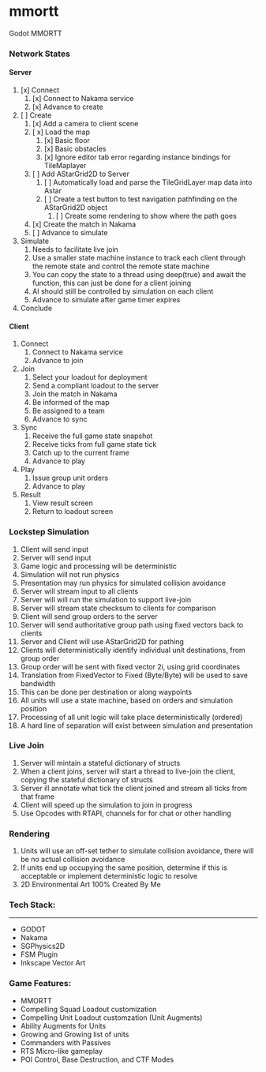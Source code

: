 # mmortt
Godot MMORTT

### Network States
#### Server
1. [x] Connect
   1. [x] Connect to Nakama service
   2. [x] Advance to create
2. [ ] Create
   1. [x] Add a camera to client scene
   2. [ x] Load the map
      1. [x] Basic floor
      2. [x] Basic obstacles
      3. [x] Ignore editor tab error regarding instance bindings for TileMaplayer
   3. [ ] Add AStarGrid2D to Server
      1. [ ] Automatically load and parse the TileGridLayer map data into Astar
      2. [ ] Create a test button to test navigation pathfinding on the AStarGrid2D object
         1. [ ] Create some rendering to show where the path goes
   4. [x] Create the match in Nakama
   5. [ ] Advance to simulate
3. Simulate
   1. Needs to facilitate live join
   2. Use a smaller state machine instance to track each client through the remote state and control the remote state machine
   3. You can copy the state to a thread using deep(true) and await the function, this can just be done for a client joining
   4. AI should still be controlled by simulation on each client
   5. Advance to simulate after game timer expires
4. Conclude

#### Client
1. Connect
   1. Connect to Nakama service
   2. Advance to join
2. Join
   1. Select your loadout for deployment
   2. Send a compliant loadout to the server
   3. Join the match in Nakama
   4. Be informed of the map
   5. Be assigned to a team
   6. Advance to sync
3. Sync
   1. Receive the full game state snapshot
   2. Receive ticks from full game state tick
   3. Catch up to the current frame
   4. Advance to play
4. Play
   1. Issue group unit orders
   2. Advance to play
5. Result
   1. View result screen
   2. Return to loadout screen

### Lockstep Simulation
1. Client will send input
2. Server will send input
3. Game logic and processing will be deterministic
4. Simulation will not run physics
5. Presentation may run physics for simulated collision avoidance
6. Server will stream input to all clients
7. Server will will run the simulation to support live-join
8. Server will stream state checksum to clients for comparison
9. Client will send group orders to the server
10. Server will send authoritative group path using fixed vectors back to clients
11. Server and Client will use AStarGrid2D for pathing
12. Clients will deterministically identify individual unit destinations, from group order
   1. Group order will be sent with fixed vector 2i, using grid coordinates
   2. Translation from FixedVector to Fixed (Byte/Byte) will be used to save bandwidth
   3. This can be done per destination or along waypoints
13. All units will use a state machine, based on orders and simulation position
14. Processing of all unit logic will take place deterministically (ordered)
15. A hard line of separation will exist between simulation and presentation

### Live Join
1. Server will mintain a stateful dictionary of structs
2. When a client joins, server will start a thread to live-join the client, copying the stateful dictionary of structs
3. Server ill annotate what tick the client joined and stream all ticks from that frame
4. Client will speed up the simulation to join in progress
5. Use Opcodes with RTAPI, channels for for chat or other handling

### Rendering
1. Units will use an off-set tether to simulate collision avoidance, there will be no actual collision avoidance
2. If units end up occupying the same position, determine if this is acceptable or implement deterministic logic to resolve
3. 2D Environmental Art 100% Created By Me

### Tech Stack:
---
- GODOT
- Nakama
- SGPhysics2D
- FSM Plugin
- Inkscape Vector Art

### Game Features:
- MMORTT
- Compelling Squad Loadout customization
- Compelling Unit Loadout customzation (Unit Augments)
- Ability Augments for Units
- Growing and Growing list of units
- Commanders with Passives
- RTS Micro-like gameplay
- POI Control, Base Destruction, and CTF Modes